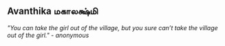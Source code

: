 <!-- title: Avanthika Raghu -->

## Avanthika மகாலக்ஷ்மி

*"You can take the girl out of the village, but you sure can’t take the village out of the girl." - anonymous* 
 
